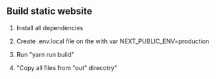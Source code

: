 ## Build static website


1. Install all dependencies

2. Create .env.local file on the with var NEXT_PUBLIC_ENV=production

3. Run "yarn run build"

4. "Copy all files from "out" direcotry"
